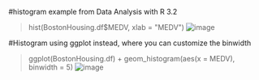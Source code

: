 #histogram example from Data Analysis with R 3.2 

> hist(BostonHousing.df$MEDV, xlab = "MEDV")
![image](https://user-images.githubusercontent.com/28680575/102855570-e222a500-43f2-11eb-9c4b-74b0888411f5.png)


#Histogram using ggplot instead, where you can customize the binwidth
> ggplot(BostonHousing.df) + geom_histogram(aes(x = MEDV), binwidth = 5)
![image](https://user-images.githubusercontent.com/28680575/102855630-01213700-43f3-11eb-8bfd-fc8ace89fbf2.png)

